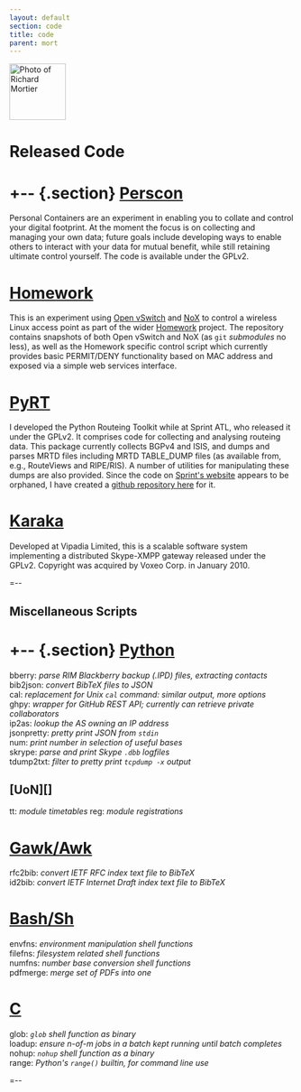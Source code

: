 ```yaml
---
layout: default
section: code
title: code
parent: mort
---
```


<img class='inset right' 
     src='{{ site.url_root }}img/joker.png' 
     title='Richard Mortier' 
     alt='Photo of Richard Mortier' height='100px' />

Released Code
=============

+-- {.section}
[Perscon][]
========

Personal Containers are an experiment in enabling you to collate and
control your digital footprint.  At the moment the focus is on
collecting and managing your own data; future goals include developing
ways to enable others to interact with your data for mutual benefit,
while still retaining ultimate control yourself.  The code is
available under the GPLv2.

[perscon]: http://perscon.net/

[Homework][homework-git]
========

This is an experiment using [Open vSwitch][ovs] and [NoX][] to control
a wireless Linux access point as part of the wider [Homework][]
project.  The repository contains snapshots of both Open vSwitch and
NoX (as `git` *submodules* no less), as well as the Homework specific
control script which currently provides basic PERMIT/DENY
functionality based on MAC address and exposed via a simple web
services interface.

[homework-git]: http://github.com/mor1/homework/
[homework]: http://www.homenetworks.ac.uk/
[ovs]: http://openvswitch.org/
[nox]: http://noxrepo.org/

[PyRT][]
=====

I developed the Python Routeing Toolkit while at Sprint ATL, who
released it under the GPLv2.  It comprises code for collecting and
analysing routeing data.  This package currently collects BGPv4 and
ISIS, and dumps and parses MRTD files including MRTD TABLE_DUMP files
(as available from, e.g., RouteViews and RIPE/RIS).  A number of
utilities for manipulating these dumps are also provided.  Since the
code on [Sprint's website][pyrt] appears to be orphaned, I have
created a [github repository here][pyrt-gh] for it.

[Karaka][]
======

Developed at Vipadia Limited, this is a scalable software system
implementing a distributed Skype-XMPP gateway released under the
GPLv2.  Copyright was acquired by Voxeo Corp. in January 2010.
         
=--

Miscellaneous Scripts
---------------------

+-- {.section}
[Python][]
=======

bberry: *parse RIM Blackberry backup (.IPD) files, extracting contacts*<br>
bib2json: *convert BibTeX files to JSON*<br>
cal: *replacement for Unix `cal` command: similar output, more options*<br>
ghpy: *wrapper for GitHub REST API; currently can retrieve private collaborators*<br>
ip2as: *lookup the AS owning an IP address*<br>
jsonpretty: *pretty print JSON from `stdin`*<br>
num: *print number in selection of useful bases*<br>
skrype: *parse and print Skype `.dbb` logfiles*<br>
tdump2txt: *filter to pretty print `tcpdump -x` output*<br>

[UoN][]
-------

tt: *module timetables*
reg: *module registrations*


[Gawk/Awk][awk]
========

rfc2bib: *convert IETF RFC index text file to BibTeX*<br>
id2bib: *convert IETF Internet Draft index text file to BibTeX*<br>

[Bash/Sh][sh]
========

envfns: *environment manipulation shell functions*<br>
filefns: *filesystem related shell functions*<br>
numfns: *number base conversion shell functions*<br>
pdfmerge: *merge set of PDFs into one*<br>

[C][cutils]
==

glob: *`glob` shell function as binary*<br>
loadup: *ensure n-of-m jobs in a batch kept running until batch completes*<br>
nohup: *`nohup` shell function as a binary*<br>
range: *Python's `range()` builtin, for command line use*<br>

=--


[pyrt]: https://research.sprintlabs.com/pyrt/
[pyrt-gh]: http://github.com/mor1/pyrt/
[karaka]: http://github.com/mor1/karaka/
[python]: http://github.com/mor1/python-scripts
[awk]: http://github.com/mor1/awk-scripts
[cutils]: http://github.com/mor1/c-utils
[sh]: http://github.com/mor1/sh-scripts

